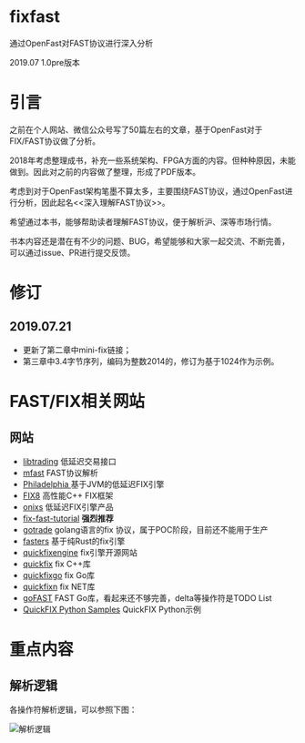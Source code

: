 # fixfast

通过OpenFast对FAST协议进行深入分析

2019.07 1.0pre版本

# 引言

之前在个人网站、微信公众号写了50篇左右的文章，基于OpenFast对于FIX/FAST协议做了分析。

2018年考虑整理成书，补充一些系统架构、FPGA方面的内容。但种种原因，未能做到。因此对之前的内容做了整理，形成了PDF版本。

考虑到对于OpenFast架构笔墨不算太多，主要围绕FAST协议，通过OpenFast进行分析，因此起名<<深入理解FAST协议>>。

希望通过本书，能够帮助读者理解FAST协议，便于解析沪、深等市场行情。

书本内容还是潜在有不少的问题、BUG，希望能够和大家一起交流、不断完善，可以通过issue、PR进行提交反馈。

# 修订

## 2019.07.21

- 更新了第二章中mini-fix链接；
- 第三章中3.4字节序列，编码为整数2014的，修订为基于1024作为示例。

# FAST/FIX相关网站
## 网站
- [libtrading](https://github.com/libtrading/libtrading) 低延迟交易接口
- [mfast](<https://github.com/objectcomputing/mFAST>) FAST协议解析
- [Philadelphia ](<https://github.com/paritytrading/philadelphia>) 基于JVM的低延迟FIX引擎
- [FIX8](https://www.fix8.org/) 高性能C++ FIX框架
- [onixs](https://www.onixs.biz/) 低延迟FIX引擎产品
- [fix-fast-tutorial](http://jettekfix.com/education/fix-fast-tutorial/) **强烈推荐**
- [gotrade](https://github.com/cyanly/gotrade) golang语言的fix 协议，属于POC阶段，目前还不能用于生产
- [fasters](https://lib.rs/crates/fasters) 基于纯Rust的fix引擎
- [quickfixengine](https://quickfixengine.org/) fix引擎开源网站
- [quickfix](https://github.com/quickfix/quickfix) fix C++库
- [quickfixgo](https://github.com/quickfixgo/quickfix) fix Go库
- [quickfixn](https://github.com/connamara/quickfixn) fix NET库
- [goFAST](https://github.com/co11ter/goFAST) FAST Go库，看起来还不够完善，delta等操作符是TODO List
- [QuickFIX Python Samples](https://github.com/rinleit/quickfix-python-samples) QuickFIX  Python示例
# 重点内容
## 解析逻辑
各操作符解析逻辑，可以参照下图：

![解析逻辑](pic/fieldOperatorsCheatSheet.png)
